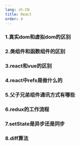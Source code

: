 ```yaml
---
lang: zh-CN
title: React
order: 4
---
```

### 1.真实dom和虚拟dom的区别

### 2.类组件和函数组件的区别

### 3.react和vue的区别

### 4.react中refs是做什么的

### 5.父子兄弟组件通讯方式有哪些

### 6.redux的工作流程

### 7.setState是异步还是同步

### 8.diff算法
